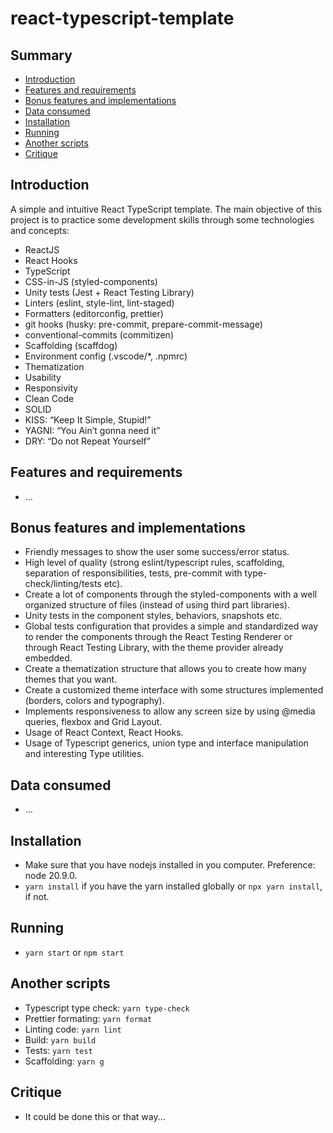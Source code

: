 # react-typescript-template

## Summary

- [Introduction](#introduction)
- [Features and requirements](#features-and-requirements)
- [Bonus features and implementations](#bonus-features-and-implementations)
- [Data consumed](#data-consumed)
- [Installation](#installation)
- [Running](#running)
- [Another scripts](#another-scripts)
- [Critique](#critique)

## Introduction

A simple and intuitive React TypeScript template.
The main objective of this project is to practice some development skills through some technologies and concepts:

- ReactJS
- React Hooks
- TypeScript
- CSS-in-JS (styled-components)
- Unity tests (Jest + React Testing Library)
- Linters (eslint, style-lint, lint-staged)
- Formatters (editorconfig, prettier)
- git hooks (husky: pre-commit, prepare-commit-message)
- conventional-commits (commitizen)
- Scaffolding (scaffdog)
- Environment config (.vscode/\*, .npmrc)
- Thematization
- Usability
- Responsivity
- Clean Code
- SOLID
- KISS: “Keep It Simple, Stupid!”
- YAGNI: “You Ain’t gonna need it”
- DRY: “Do not Repeat Yourself”

## Features and requirements

- ...

## Bonus features and implementations

- Friendly messages to show the user some success/error status.
- High level of quality (strong eslint/typescript rules, scaffolding, separation of responsibilities, tests, pre-commit with type-check/linting/tests etc).
- Create a lot of components through the styled-components with a well organized structure of files (instead of using third part libraries).
- Unity tests in the component styles, behaviors, snapshots etc.
- Global tests configuration that provides a simple and standardized way to render the components through the React Testing Renderer or through React Testing Library, with the theme provider already embedded.
- Create a thematization structure that allows you to create how many themes that you want.
- Create a customized theme interface with some structures implemented (borders, colors and typography).
- Implements responsiveness to allow any screen size by using @media queries, flexbox and Grid Layout.
- Usage of React Context, React Hooks.
- Usage of Typescript generics, union type and interface manipulation and interesting Type utilities.

## Data consumed

- ...

## Installation

- Make sure that you have nodejs installed in you computer. Preference: node 20.9.0.
- `yarn install` if you have the yarn installed globally or `npx yarn install`, if not.

## Running

- `yarn start` or `npm start`

## Another scripts

- Typescript type check: `yarn type-check`
- Prettier formating: `yarn format`
- Linting code: `yarn lint`
- Build: `yarn build`
- Tests: `yarn test`
- Scaffolding: `yarn g`

## Critique

- It could be done this or that way...
